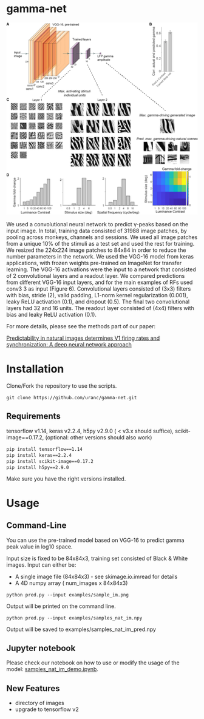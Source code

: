 # gamma-net

<img src="gamma-net.jpg" alt="hi" class="inline"/>

We used a convolutional neural network to predict γ-peaks based on the input image. In total, training data consisted of 31988 image patches, by pooling across monkeys, channels and sessions. We used all image patches from a unique 10% of the stimuli as a test set and used the rest for training. We resized the 224x224 image patches to 84x84 in order to reduce the number parameters in the network. We used the VGG-16 model from keras applications, with frozen weights pre-trained on ImageNet for transfer learning. The VGG-16 activations were the input to a network that consisted of 2 convolutional layers and a readout layer. We compared predictions from different VGG-16 input layers, and for the main examples of RFs used conv3 3 as input (Figure 6). Convolutional layers consisted of (3x3) filters with bias, stride (2), valid padding, L1-norm kernel regularization (0.001), leaky ReLU activation (0.1), and dropout (0.5). The final two convolutional layers had 32 and 16 units. The readout layer consisted of (4x4) filters with bias and leaky ReLU activation (0.1). 


For more details, please see the methods part of our paper:

[Predictability in natural images determines V1 firing rates and synchronization: A deep neural network approach](https://www.biorxiv.org/content/10.1101/2020.08.10.242958v1) 



# Installation

Clone/Fork the repository to use the scripts.

```shell
git clone https://github.com/uranc/gamma-net.git
```

## Requirements
tensorflow v1.14, keras v2.2.4, h5py v2.9.0 ( < v3.x should suffice), scikit-image==0.17.2, (optional: other versions should also work)
```shell
pip install tensorflow==1.14
pip install keras==2.2.4
pip install scikit-image==0.17.2
pip install h5py==2.9.0
```
Make sure you have the right versions installed.

# Usage

## Command-Line

You can use the pre-trained model based on VGG-16 to predict gamma peak value in log10 space.

Input size is fixed to be 84x84x3, training set consisted of Black & White images. Input can either be:
  - A single image file (84x84x3) - see skimage.io.imread for details
  - A 4D numpy array ( num_images x 84x84x3)


```shell
python pred.py --input examples/sample_im.png
```  
Output will be printed on the command line. 

```shell
python pred.py --input examples/samples_nat_im.npy
```
Output will be saved to examples/samples_nat_im_pred.npy
  


## Jupyter notebook
Please check our notebook on how to use or modify the usage of the model: [samples_nat_im_demo.ipynb](https://github.com/uranc/gamma-net/blob/master/sample_nat_im_demo.ipynb).  
## New Features  
  - directory of images
  - upgrade to tensorflow v2

